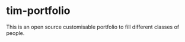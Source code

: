 # tim-portfolio

This is an open source customisable portfolio to fill different classes of people.

